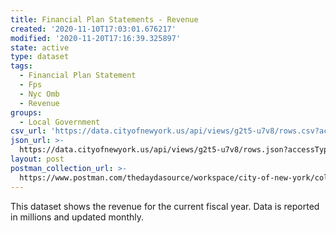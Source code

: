 ```yaml
---
title: Financial Plan Statements - Revenue
created: '2020-11-10T17:03:01.676217'
modified: '2020-11-20T17:16:39.325897'
state: active
type: dataset
tags:
  - Financial Plan Statement
  - Fps
  - Nyc Omb
  - Revenue
groups:
  - Local Government
csv_url: 'https://data.cityofnewyork.us/api/views/g2t5-u7v8/rows.csv?accessType=DOWNLOAD'
json_url: >-
  https://data.cityofnewyork.us/api/views/g2t5-u7v8/rows.json?accessType=DOWNLOAD
layout: post
postman_collection_url: >-
  https://www.postman.com/thedaydasource/workspace/city-of-new-york/collection/15909983-cd5085f7-0a84-4ab1-a972-823a1c799e51
---
```

This dataset shows the revenue for the current fiscal year. Data is reported in millions and updated monthly.
